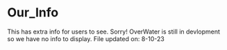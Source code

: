# Our_Info
This has extra info for users to see.
Sorry! OverWater is still in devlopment so we have no info to display.
File updated on: 8-10-23
